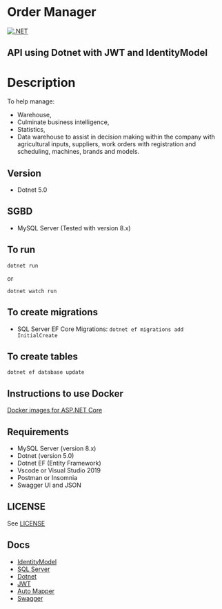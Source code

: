# Order Manager

[![.NET](https://github.com/leandrocunha526/ordermanager-dotnet/actions/workflows/dotnet.yml/badge.svg)](https://github.com/leandrocunha526/ordermanager-dotnet/actions/workflows/dotnet.yml)

## API using Dotnet with JWT and IdentityModel

# Description

To help manage:

- Warehouse,
- Culminate business intelligence,
- Statistics,
- Data warehouse to assist in decision making within the company with agricultural inputs, suppliers, work orders with registration and scheduling, machines, brands and models.

## Version

- Dotnet 5.0

## SGBD

- MySQL Server (Tested with version 8.x)

## To run

`dotnet run`

or

`dotnet watch run`

## To create migrations

- SQL Server EF Core Migrations: `dotnet ef migrations add InitialCreate`

## To create tables

`dotnet ef database update`

## Instructions to use Docker

[Docker images for ASP.NET Core](https://docs.microsoft.com/en-us/aspnet/core/host-and-deploy/docker/building-net-docker-images?view=aspnetcore-5.0)

## Requirements

- MySQL Server (version 8.x)
- Dotnet (version 5.0)
- Dotnet EF (Entity Framework)
- Vscode or Visual Studio 2019
- Postman or Insomnia
- Swagger UI and JSON

## LICENSE

See [LICENSE](LICENSE.md)

## Docs

- [IdentityModel](https://identitymodel.readthedocs.io/en/latest/)
- [SQL Server](https://docs.microsoft.com/en-us/sql/sql-server/?view=sql-server-ver15)
- [Dotnet](https://docs.microsoft.com/en-us/dotnet/)
- [JWT](https://jwt.io/)
- [Auto Mapper](https://docs.automapper.org/en/stable/Getting-started.html)
- [Swagger](https://swagger.io/)

